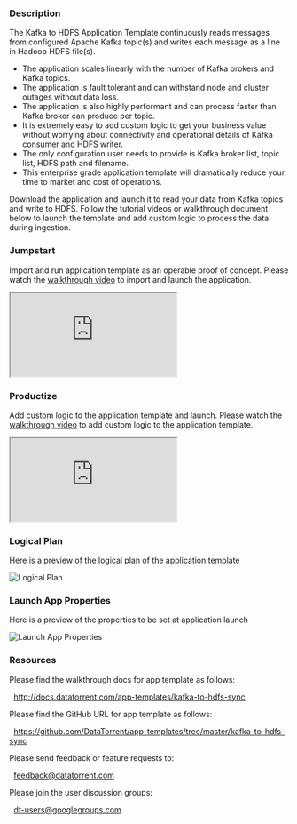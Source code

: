 ### Description
The Kafka to HDFS Application Template continuously reads messages from configured Apache Kafka topic(s) and writes each message as a line in Hadoop HDFS file(s).
- The application scales linearly with the number of Kafka brokers and Kafka topics. 
- The application is fault tolerant and can withstand node and cluster outages without data loss.
- The application is also highly performant and can process faster than Kafka broker can produce per topic.
- It is extremely easy to add custom logic to get your business value without worrying about connectivity and operational details of Kafka consumer and HDFS writer.
- The only configuration user needs to provide is Kafka broker list, topic list, HDFS path and filename.
- This enterprise grade application template will dramatically reduce your time to market and cost of operations.

Download the application and launch it to read your data from Kafka topics and write to HDFS. Follow the tutorial videos or walkthrough document below to launch the template and add custom logic to process the data during ingestion.

### Jumpstart
Import and run application template as an operable proof of concept. Please watch the [walkthrough video](https://www.youtube.com/watch?v=d0RSeazfjN8) to import and launch the application.

<iframe src="https://www.youtube.com/embed/d0RSeazfjN8?enablejsapi=1" allowfullscreen="allowfullscreen" class="video" id="basicVideo" ga-track="basicVideo"></iframe>

### Productize
Add custom logic to the application template and launch. Please watch the [walkthrough video](https://www.youtube.com/watch?v=ftMiPECgyDQ) to add custom logic to the application template.

<iframe src="https://www.youtube.com/embed/ftMiPECgyDQ?enablejsapi=1" allowfullscreen="allowfullscreen" class="video" id="advancedVideo" ga-track="advancedVideo"></iframe>

### Logical Plan

Here is a preview of the logical plan of the application template

![Logical Plan](https://www.datatorrent.com/wp-content/uploads/2016/11/Kafka_to_HDFS_DAG.png)

### Launch App Properties

Here is a preview of the properties to be set at application launch

![Launch App Properties](https://www.datatorrent.com/wp-content/uploads/2016/11/Kafka_to_HDFS_properties.png)

### Resources

Please find the walkthrough docs for app template as follows:

&nbsp; <a href="http://docs.datatorrent.com/app-templates/kafka-to-hdfs-sync"  class="docs" id="docs" ga-track="docs" target="_blank">http://docs.datatorrent.com/app-templates/kafka-to-hdfs-sync</a>

Please find the GitHub URL for app template as follows:

&nbsp; <a href="https://github.com/DataTorrent/app-templates/tree/master/kafka-to-hdfs-sync"  class="github" id="github" ga-track="github" target="_blank">https://github.com/DataTorrent/app-templates/tree/master/kafka-to-hdfs-sync</a>

Please send feedback or feature requests to:

&nbsp; <a href="mailto:feedback@datatorrent.com"  class="feedback" id="feedback" ga-track="feedback">feedback@datatorrent.com</a>

Please join the user discussion groups:

&nbsp; <a href="mailto:dt-users@googlegroups.com"  class="maillist" id="maillist" ga-track="maillist">dt-users@googlegroups.com</a>
